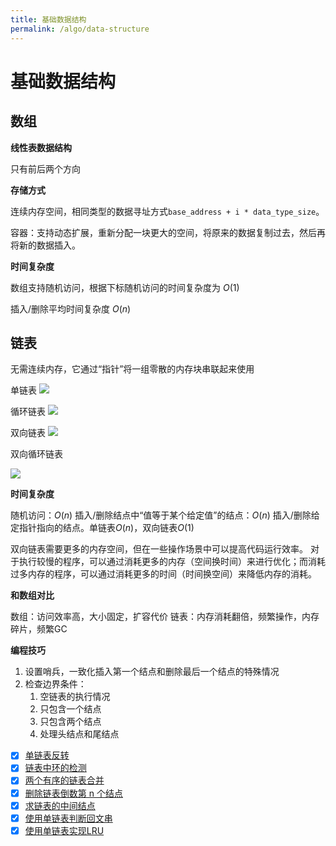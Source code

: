 ```yaml
---
title: 基础数据结构
permalink: /algo/data-structure
---
```


# 基础数据结构

## 数组

**线性表数据结构**

只有前后两个方向

**存储方式**

连续内存空间，相同类型的数据寻址方式`base_address + i * data_type_size`。

容器：支持动态扩展，重新分配一块更大的空间，将原来的数据复制过去，然后再将新的数据插入。


**时间复杂度**

数组支持随机访问，根据下标随机访问的时间复杂度为 $O(1)$

插入/删除平均时间复杂度 $O(n)$


## 链表

无需连续内存，它通过“指针”将一组零散的内存块串联起来使用

单链表
![](https://static001.geekbang.org/resource/image/b9/eb/b93e7ade9bb927baad1348d9a806ddeb.jpg)

循环链表
![](https://static001.geekbang.org/resource/image/86/55/86cb7dc331ea958b0a108b911f38d155.jpg)

双向链表
![](https://static001.geekbang.org/resource/image/cb/0b/cbc8ab20276e2f9312030c313a9ef70b.jpg)

双向循环链表

![](https://static001.geekbang.org/resource/image/d1/91/d1665043b283ecdf79b157cfc9e5ed91.jpg)

**时间复杂度**

随机访问：$O(n)$
插入/删除结点中“值等于某个给定值”的结点：$O(n)$
插入/删除给定指针指向的结点。单链表$O(n)$，双向链表$O(1)$

双向链表需要更多的内存空间，但在一些操作场景中可以提高代码运行效率。
对于执行较慢的程序，可以通过消耗更多的内存（空间换时间）来进行优化；而消耗过多内存的程序，可以通过消耗更多的时间（时间换空间）来降低内存的消耗。

**和数组对比**

数组：访问效率高，大小固定，扩容代价
链表：内存消耗翻倍，频繁操作，内存碎片，频繁GC

**编程技巧**

1. 设置哨兵，一致化插入第一个结点和删除最后一个结点的特殊情况
2. 检查边界条件：
    1. 空链表的执行情况
    2. 只包含一个结点
    3. 只包含两个结点
    4. 处理头结点和尾结点

- [x] [单链表反转](https://leetcode-cn.com/problems/reverse-linked-list/)
- [x] [链表中环的检测](https://leetcode-cn.com/problems/linked-list-cycle/solution/lian-biao-zhong-huan-de-jian-ce-by-curly_water/)
- [x] [两个有序的链表合并](https://leetcode-cn.com/problems/merge-two-sorted-lists/solution/liang-ge-you-xu-de-lian-biao-he-bing-shuang-lian-b/)
- [x] [删除链表倒数第 n 个结点](https://leetcode-cn.com/problems/remove-nth-node-from-end-of-list/solution/shan-chu-lian-biao-de-dao-shu-di-n-ge-jie-dian-shu/)
- [x] [求链表的中间结点](https://leetcode-cn.com/problems/middle-of-the-linked-list/solution/kuai-man-zhi-zhen-by-curly_water/)
- [x] [使用单链表判断回文串](https://leetcode-cn.com/problems/palindrome-linked-list/solution/hui-wen-lian-biao-zhong-jian-wei-zhi-fan-zhuan-by-/)
- [x] [使用单链表实现LRU](https://leetcode-cn.com/problems/lru-cache-lcci/solution/lrudi-yi-ban-dan-lian-biao-shi-xian-by-curly_water/)